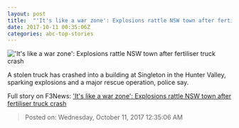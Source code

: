 ```yaml
---
layout: post
title:  "'It's like a war zone': Explosions rattle NSW town after fertiliser truck crash"
date: 2017-10-11 00:35:06Z
categories: abc-top-stories
---
```


!['It's like a war zone': Explosions rattle NSW town after fertiliser truck crash](http://www.abc.net.au/news/image/9038240-1x1-700x700.png)

A stolen truck has crashed into a building at Singleton in the Hunter Valley, sparking explosions and a major rescue operation, police say.


Full story on F3News: ['It's like a war zone': Explosions rattle NSW town after fertiliser truck crash](http://www.f3nws.com/n/NJYsEJ)

> Posted on: Wednesday, October 11, 2017 12:35:06 AM

